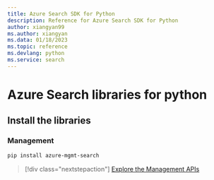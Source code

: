 ```yaml
---
title: Azure Search SDK for Python
description: Reference for Azure Search SDK for Python
author: xiangyan99
ms.author: xiangyan
ms.data: 01/18/2023
ms.topic: reference
ms.devlang: python
ms.service: search
---
```

# Azure Search libraries for python

## Install the libraries


### Management

```bash
pip install azure-mgmt-search
```
> [!div class="nextstepaction"]
> [Explore the Management APIs](/python/api/overview/azure/search/management)